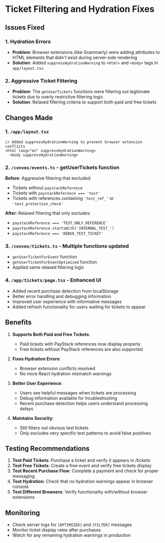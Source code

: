 # Ticket Filtering and Hydration Fixes

## Issues Fixed

### 1. Hydration Errors

- **Problem**: Browser extensions (like Grammarly) were adding attributes to HTML elements that didn't exist during server-side rendering
- **Solution**: Added `suppressHydrationWarning` to `<html>` and `<body>` tags in `app/layout.tsx`

### 2. Aggressive Ticket Filtering

- **Problem**: The `getUserTickets` functions were filtering out legitimate tickets due to overly restrictive filtering logic
- **Solution**: Relaxed filtering criteria to support both paid and free tickets

## Changes Made

### 1. `/app/layout.tsx`

```tsx
// Added suppressHydrationWarning to prevent browser extension conflicts
<html lang="en" suppressHydrationWarning>
  <body suppressHydrationWarning>
```

### 2. `/convex/events.ts` - getUserTickets function

**Before**: Aggressive filtering that excluded:

- Tickets without `paystackReference`
- Tickets with `paystackReference === 'test'`
- Tickets with references containing `'test_ref_'` or `'test_protection_check'`

**After**: Relaxed filtering that only excludes:

- `paystackReference === 'TEST_ONLY_REFERENCE'`
- `paystackReference.startsWith('INTERNAL_TEST_')`
- `paystackReference === 'DEBUG_TEST_TICKET'`

### 3. `/convex/tickets.ts` - Multiple functions updated

- `getUserTicketForEvent` function
- `getUserTicketForEventOptimized` function
- Applied same relaxed filtering logic

### 4. `/app/tickets/page.tsx` - Enhanced UI

- Added recent purchase detection from localStorage
- Better error handling and debugging information
- Improved user experience with informative messages
- Added refresh functionality for users waiting for tickets to appear

## Benefits

1. **Supports Both Paid and Free Tickets**:

   - Paid tickets with PayStack references now display properly
   - Free tickets without PayStack references are also supported

2. **Fixes Hydration Errors**:

   - Browser extension conflicts resolved
   - No more React hydration mismatch warnings

3. **Better User Experience**:

   - Users see helpful messages when tickets are processing
   - Debug information available for troubleshooting
   - Recent purchase detection helps users understand processing delays

4. **Maintains Security**:
   - Still filters out obvious test tickets
   - Only excludes very specific test patterns to avoid false positives

## Testing Recommendations

1. **Test Paid Tickets**: Purchase a ticket and verify it appears in /tickets
2. **Test Free Tickets**: Create a free event and verify free tickets display
3. **Test Recent Purchase Flow**: Complete a payment and check for proper messaging
4. **Test Hydration**: Check that no hydration warnings appear in browser console
5. **Test Different Browsers**: Verify functionality with/without browser extensions

## Monitoring

- Check server logs for `[OPTIMIZED]` and `[FILTER]` messages
- Monitor ticket display rates after purchases
- Watch for any remaining hydration warnings in production
